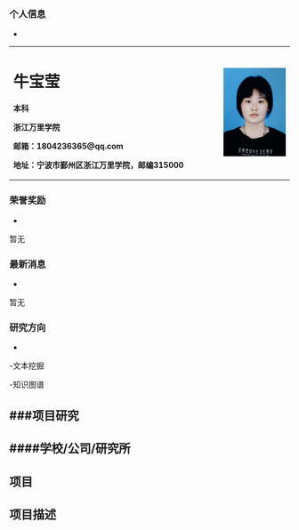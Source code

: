 ### 个人信息
-
<table border="0">
  <tr>
    <td width="75%">
      <h1>牛宝莹</h1>
      <p><b>本科</b></p >
      <p><b>浙江万里学院</b></p >
      <p><b>邮箱：1804236365@qq.com</b></p >
      <p><b>地址：宁波市鄞州区浙江万里学院，邮编315000</b></p >
    </td>
    <td width="25%">
      <img src="微信图片_20200217001418.jpg"width="100%">
    </td>
  </tr>
</table>


### 荣誉奖励
-
暂无


### 最新消息
-
暂无

### 研究方向
-
-文本挖掘

-知识图谱

###项目研究
-
####学校/公司/研究所
-

项目
-

项目描述
-
